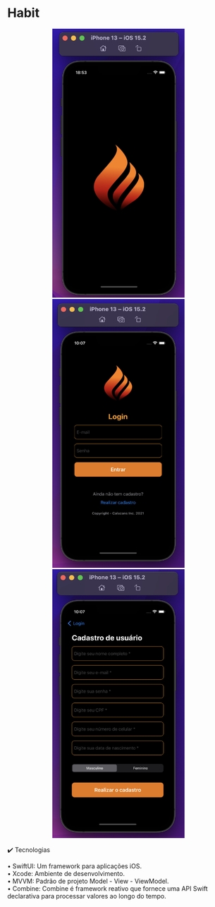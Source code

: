 # Habit

<div align="center">
<img width="300px" height="610px" src="Assets.xcassets/splash.imageset/splash.png"/>
  <img width="300px" height="610px" src="Assets.xcassets/signin.imageset/signin.png"/>
    <img width="300px" height="610px" src="Assets.xcassets/signup.imageset/signup.png"/><br/>
</div>

✔️ Tecnologias

• SwiftUI: Um framework para aplicações iOS.<br>
• Xcode: Ambiente de desenvolvimento.<br>
• MVVM: Padrão de projeto Model - View - ViewModel.<br>
• Combine: Combine é framework reativo que fornece uma API Swift declarativa para processar valores ao longo do tempo.<br>
